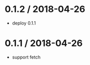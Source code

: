 0.1.2 / 2018-04-26
==================

* deploy 0.1.1

0.1.1 / 2018-04-26
==================

* support fetch

